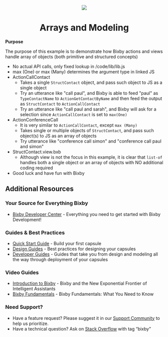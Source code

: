<p align="Center">
  <img src="https://bixbydevelopers.com/dev/docs-assets/resources/dev-guide/bixby_logo_github-11221940070278028369.png">
  <br/>
  <h1 align="Center">Arrays and Modeling</h1>
</p>

**Purpose**

The purpose of this example is to demonstrate how Bixby actions and views handle array of objects (both primitive and structured concepts)

  - No actual API calls, only fixed lookup in /code/lib/lib.js
  - max (One) or max (Many) determines the argument type in linked JS 
  - ActionCallContact
    - Takes a single `StructContact` object, and pass such object to JS as a single object
    - Try an utterance like "call paul", and Bixby is able to feed "paul" as `TypeContactName` to `ActionGetContactByName` and then feed the output as `StructContact` to `ActionCallContact`
    - Try an utterance like "call paul and sarah", and Bixby will ask for a selection since `ActionCallContact` is set to `max(One)`
  - ActionConferenceCall
    - It is very similar to `ActionCallContact`, except `max (Many)`
    - Takes single or multiple objects of `StructContact`, and pass such object(s) to JS as an array of objects
    - Try utterance like "conference call simon" and "conference call paul and simon"
  - StructContact.view.bxb
    - Although view is not the focus in this example, it is clear that `list-of` handles both a single object or an array of objects with NO additional coding required
  - Good luck and have fun with Bixby

## Additional Resources

### Your Source for Everything Bixby
* [Bixby Developer Center](http://bixbydevelopers.com) - Everything you need to get started with Bixby Development!

### Guides & Best Practices
* [Quick Start Guide](https://bixbydevelopers.com/dev/docs/get-started/quick-start) - Build your first capsule
* [Design Guides](https://bixbydevelopers.com/dev/docs/dev-guide/design-guides) - Best practices for designing your capsules
* [Developer Guides](https://bixbydevelopers.com/dev/docs/dev-guide/developers) - Guides that take you from design and modeling all the way through deployment of your capsules

### Video Guides
* [Introduction to Bixby](https://youtu.be/DFvpK4PosvI) - Bixby and the New Exponential Frontier of Intelligent Assistants
* [Bixby Fundamentals](https://bixby.developer.samsung.com/newsroom/en-us/22/01/2019/Teaching-Bixby-Fundamentals-What-You-Need-to-Know) - Bixby Fundamentals: What You Need to Know

### Need Support?
* Have a feature request? Please suggest it in our [Support Community](https://support.bixbydevelopers.com/hc/en-us/community/topics/360000183273-Feature-Requests) to help us prioritize.
* Have a technical question? Ask on [Stack Overflow](https://stackoverflow.com/questions/tagged/bixby) with tag “bixby”




